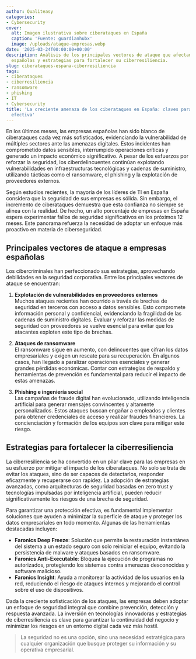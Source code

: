 ```yaml
---
author: Qualiteasy
categories:
- Cybersecurity
cover:
  alt: Imagen ilustrativa sobre ciberataques en España
  caption: 'Fuente: guardianhubx'
  image: /uploads/ataque-empresas.webp
date: '2025-03-24T00:00:00+00:00'
description: Análisis de los principales vectores de ataque que afectan a las empresas
  españolas y estrategias para fortalecer su ciberresiliencia.
slug: ciberataques-espana-ciberresiliencia
tags:
- ciberataques
- ciberresiliencia
- ransomware
- phishing
- IT
- Cybersecurity
title: 'La creciente amenaza de los ciberataques en España: claves para una ciberresiliencia
  efectiva'
---
```



En los últimos meses, las empresas españolas han sido blanco de ciberataques cada vez más sofisticados, evidenciando la vulnerabilidad de múltiples sectores ante las amenazas digitales. Estos incidentes han comprometido datos sensibles, interrumpido operaciones críticas y generado un impacto económico significativo. A pesar de los esfuerzos por reforzar la seguridad, los ciberdelincuentes continúan explotando vulnerabilidades en infraestructuras tecnológicas y cadenas de suministro, utilizando tácticas como el ransomware, el phishing y la explotación de proveedores externos.

Según estudios recientes, la mayoría de los líderes de TI en España considera que la seguridad de sus empresas es sólida. Sin embargo, el incremento de ciberataques demuestra que esta confianza no siempre se alinea con la realidad. De hecho, un alto porcentaje de empresas en España espera experimentar fallos de seguridad significativos en los próximos 12 meses. Este panorama refuerza la necesidad de adoptar un enfoque más proactivo en materia de ciberseguridad.

## Principales vectores de ataque a empresas españolas

Los cibercriminales han perfeccionado sus estrategias, aprovechando debilidades en la seguridad corporativa. Entre los principales vectores de ataque se encuentran:

1. **Explotación de vulnerabilidades en proveedores externos**  
   Muchos ataques recientes han ocurrido a través de brechas de seguridad en terceros con acceso a datos sensibles. Esto compromete información personal y confidencial, evidenciando la fragilidad de las cadenas de suministro digitales. Evaluar y reforzar las medidas de seguridad con proveedores se vuelve esencial para evitar que los atacantes exploten este tipo de brechas.

2. **Ataques de ransomware**  
   El ransomware sigue en aumento, con delincuentes que cifran los datos empresariales y exigen un rescate para su recuperación. En algunos casos, han llegado a paralizar operaciones esenciales y generar grandes pérdidas económicas. Contar con estrategias de respaldo y herramientas de prevención es fundamental para reducir el impacto de estas amenazas.

3. **Phishing e ingeniería social**  
   Las campañas de fraude digital han evolucionado, utilizando inteligencia artificial para generar mensajes convincentes y altamente personalizados. Estos ataques buscan engañar a empleados y clientes para obtener credenciales de acceso y realizar fraudes financieros. La concienciación y formación de los equipos son clave para mitigar este riesgo.

## Estrategias para fortalecer la ciberresiliencia

La ciberresiliencia se ha convertido en un pilar clave para las empresas en su esfuerzo por mitigar el impacto de los ciberataques. No solo se trata de evitar los ataques, sino de ser capaces de detectarlos, responder eficazmente y recuperarse con rapidez. La adopción de estrategias avanzadas, como arquitecturas de seguridad basadas en zero trust y tecnologías impulsadas por inteligencia artificial, pueden reducir significativamente los riesgos de una brecha de seguridad.

Para garantizar una protección efectiva, es fundamental implementar soluciones que ayuden a minimizar la superficie de ataque y proteger los datos empresariales en todo momento. Algunas de las herramientas destacadas incluyen:

- **Faronics Deep Freeze**: Solución que permite la restauración instantánea del sistema a un estado seguro con solo reiniciar el equipo, evitando la persistencia de malware y ataques basados en ransomware.  
- **Faronics Anti-Executable**: Bloquea la ejecución de programas no autorizados, protegiendo los sistemas contra amenazas desconocidas y software malicioso.  
- **Faronics Insight**: Ayuda a monitorear la actividad de los usuarios en la red, reduciendo el riesgo de ataques internos y mejorando el control sobre el uso de dispositivos.

Dada la creciente sofisticación de los ataques, las empresas deben adoptar un enfoque de seguridad integral que combine prevención, detección y respuesta avanzada. La inversión en tecnologías innovadoras y estrategias de ciberresiliencia es clave para garantizar la continuidad del negocio y minimizar los riesgos en un entorno digital cada vez más hostil.

> La seguridad no es una opción, sino una necesidad estratégica para cualquier organización que busque proteger su información y su operativa empresarial.
